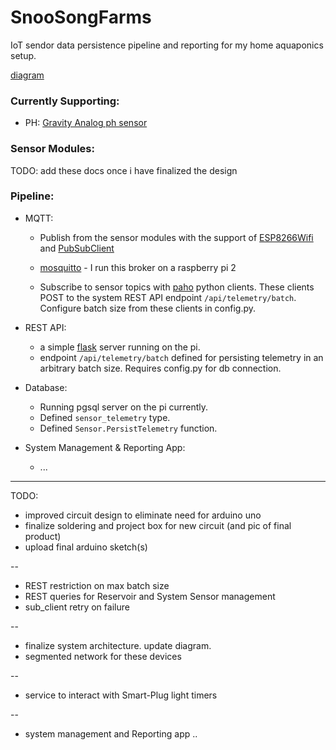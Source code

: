 # SnooSongFarms

IoT sendor data persistence pipeline and reporting for my home aquaponics setup. 

[diagram](snoosongfarms.png)


### Currently Supporting:
  
  - PH: [Gravity Analog ph sensor](https://www.dfrobot.com/product-1782.html)
  
### Sensor Modules:
  
 TODO: add these docs once i have finalized the design
  
### Pipeline: 

- MQTT: 
    - Publish from the sensor modules with the support of [ESP8266Wifi](https://arduino-esp8266.readthedocs.io/en/latest/esp8266wifi/readme.html) and [PubSubClient](https://www.arduinolibraries.info/libraries/pub-sub-client)
    
    - [mosquitto](https://mosquitto.org/) - I run this broker on a raspberry pi 2

    - Subscribe to sensor topics with [paho](https://pypi.org/project/paho-mqtt/) python clients. These clients POST to the system REST API endpoint `/api/telemetry/batch`. Configure batch size from these clients in config.py.
  
- REST API: 
	- a simple [flask](https://www.palletsprojects.com/p/flask/) server running on the pi.
	- endpoint `/api/telemetry/batch` defined for persisting telemetry in an arbitrary batch size. Requires config.py for db connection. 

- Database:
	- Running pgsql server on the pi currently. 
	- Defined `sensor_telemetry` type.
	- Defined `Sensor.PersistTelemetry` function.
	

- System Management & Reporting App:
	-  ...


---------
	

TODO:

- improved circuit design to eliminate need for arduino uno
- finalize soldering and project box for new circuit (and pic of final product)
- upload final arduino sketch(s)

--

- REST restriction on max batch size
- REST queries for Reservoir and System Sensor management
- sub_client retry on failure 

-- 

- finalize system architecture. update diagram. 
- segmented network for these devices  

-- 
- service to interact with Smart-Plug light timers

--

- system management and Reporting app .. 

